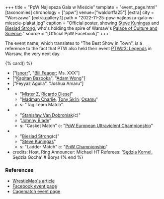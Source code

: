 +++
title = "PpW Najlepsza Gala w Mieście"
template = "event_page.html"
[taxonomies]
chronology = ["ppw"]
venue=["waldorffa25"]
[extra]
city = "Warszawa"
[extra.gallery.1]
path = "2022-11-25-ppw-najlepsza-gala-w-miescie-plakat.jpg"
caption = "Official poster, showing [Steve Kuningas](@/w/steve-kuningas.md) and [Biesiad Strong](@/w/biesiad.md), who's holding the spire of Warsaw's [Palace of Culture and Science](https://en.wikipedia.org/wiki/Palace_of_Culture_and_Science)."
source = "[Official PpW Facebook]"
+++

The event name, which translates to "The Best Show in Town", is a reference to the fact that PTW also held their event [PTW#3: Legends](@/e/ptw/2022-11-26-ptw-3-legends.md) in Warsaw, the very next day.

{% card() %}
- ["[Isnorr](@/w/isnorr.md)", "[Bill Feager](@/w/feager.md); Ms. XXX"]
- ["[Kapitan Bazooka](@/w/kapitan-bazooka.md)", "[Adam Wong](@/w/adam-wong.md)"]
- ["Feyyaz Aguila", "Joshua Amaru"]
- - "[Mister Z](@/w/mister-z.md), [Ricardo Diesel](@/w/ricardo-diesel.md)"
  - "[Madman Charlie](@/w/madman-charlie.md), [Tony Sk1n](@/w/tony-sk1n.md); [Osamu](@/w/osamu.md)"
  - s: "Tag Team Match"
- - "[Stanisław Van Dobroniak](@/w/stanislaw-van-dobroniak.md)(c)"
  - "[Johnny Blade](@/w/johnny-blade.md)"
  - s: "Casket Match"
    c: "[PpW European Ultraviolent Championship](@/c/ppw-european-ultraviolent-championship.md)"
- - "[Biesiad Strong](@/w/biesiad.md)(c)"
  - "[Steve Kuningas](@/w/steve-kuningas.md)"
  - s: "Ladder Match"
    c: "[PpW Championship](@/c/ppw-championship.md)"
- credits:
    Host, Ring Announcer: Michael HT
    Referees: '[Sędzia Kornel](@/w/sedzia-kornel.md), Sędzia Gocha' # Borys
{% end %}

### References

* [WrestleMap's article](https://www.wrestlemap.com/news/z73mfr7l8vchshfbsv4z45gwqteqlq)
* [Facebook event page](https://www.facebook.com/events/787359779157446)
* [Cagematch event page](https://www.cagematch.net/?id=1&nr=383024)
